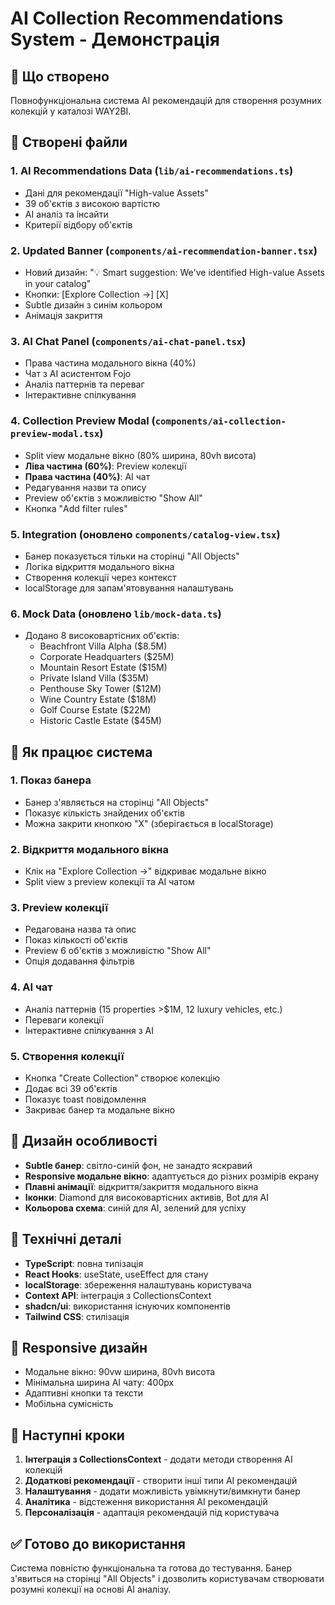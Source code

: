 # AI Collection Recommendations System - Демонстрація

## 🎯 Що створено

Повнофункціональна система AI рекомендацій для створення розумних колекцій у каталозі WAY2BI.

## 📁 Створені файли

### 1. **AI Recommendations Data** (`lib/ai-recommendations.ts`)
- Дані для рекомендації "High-value Assets"
- 39 об'єктів з високою вартістю
- AI аналіз та інсайти
- Критерії відбору об'єктів

### 2. **Updated Banner** (`components/ai-recommendation-banner.tsx`)
- Новий дизайн: "💡 Smart suggestion: We've identified High-value Assets in your catalog"
- Кнопки: [Explore Collection →] [X]
- Subtle дизайн з синім кольором
- Анімація закриття

### 3. **AI Chat Panel** (`components/ai-chat-panel.tsx`)
- Права частина модального вікна (40%)
- Чат з AI асистентом Fojo
- Аналіз паттернів та переваг
- Інтерактивне спілкування

### 4. **Collection Preview Modal** (`components/ai-collection-preview-modal.tsx`)
- Split view модальне вікно (80% ширина, 80vh висота)
- **Ліва частина (60%)**: Preview колекції
- **Права частина (40%)**: AI чат
- Редагування назви та опису
- Preview об'єктів з можливістю "Show All"
- Кнопка "Add filter rules"

### 5. **Integration** (оновлено `components/catalog-view.tsx`)
- Банер показується тільки на сторінці "All Objects"
- Логіка відкриття модального вікна
- Створення колекції через контекст
- localStorage для запам'ятовування налаштувань

### 6. **Mock Data** (оновлено `lib/mock-data.ts`)
- Додано 8 високовартісних об'єктів:
  - Beachfront Villa Alpha ($8.5M)
  - Corporate Headquarters ($25M)
  - Mountain Resort Estate ($15M)
  - Private Island Villa ($35M)
  - Penthouse Sky Tower ($12M)
  - Wine Country Estate ($18M)
  - Golf Course Estate ($22M)
  - Historic Castle Estate ($45M)

## 🚀 Як працює система

### 1. **Показ банера**
- Банер з'являється на сторінці "All Objects"
- Показує кількість знайдених об'єктів
- Можна закрити кнопкою "X" (зберігається в localStorage)

### 2. **Відкриття модального вікна**
- Клік на "Explore Collection →" відкриває модальне вікно
- Split view з preview колекції та AI чатом

### 3. **Preview колекції**
- Редагована назва та опис
- Показ кількості об'єктів
- Preview 6 об'єктів з можливістю "Show All"
- Опція додавання фільтрів

### 4. **AI чат**
- Аналіз паттернів (15 properties >$1M, 12 luxury vehicles, etc.)
- Переваги колекції
- Інтерактивне спілкування з AI

### 5. **Створення колекції**
- Кнопка "Create Collection" створює колекцію
- Додає всі 39 об'єктів
- Показує toast повідомлення
- Закриває банер та модальне вікно

## 🎨 Дизайн особливості

- **Subtle банер**: світло-синій фон, не занадто яскравий
- **Responsive модальне вікно**: адаптується до різних розмірів екрану
- **Плавні анімації**: відкриття/закриття модального вікна
- **Іконки**: Diamond для високовартісних активів, Bot для AI
- **Кольорова схема**: синій для AI, зелений для успіху

## 🔧 Технічні деталі

- **TypeScript**: повна типізація
- **React Hooks**: useState, useEffect для стану
- **localStorage**: збереження налаштувань користувача
- **Context API**: інтеграція з CollectionsContext
- **shadcn/ui**: використання існуючих компонентів
- **Tailwind CSS**: стилізація

## 📱 Responsive дизайн

- Модальне вікно: 90vw ширина, 80vh висота
- Мінімальна ширина AI чату: 400px
- Адаптивні кнопки та тексти
- Мобільна сумісність

## 🎯 Наступні кроки

1. **Інтеграція з CollectionsContext** - додати методи створення AI колекцій
2. **Додаткові рекомендації** - створити інші типи AI рекомендацій
3. **Налаштування** - додати можливість увімкнути/вимкнути банер
4. **Аналітика** - відстеження використання AI рекомендацій
5. **Персоналізація** - адаптація рекомендацій під користувача

## ✅ Готово до використання

Система повністю функціональна та готова до тестування. Банер з'явиться на сторінці "All Objects" і дозволить користувачам створювати розумні колекції на основі AI аналізу.




